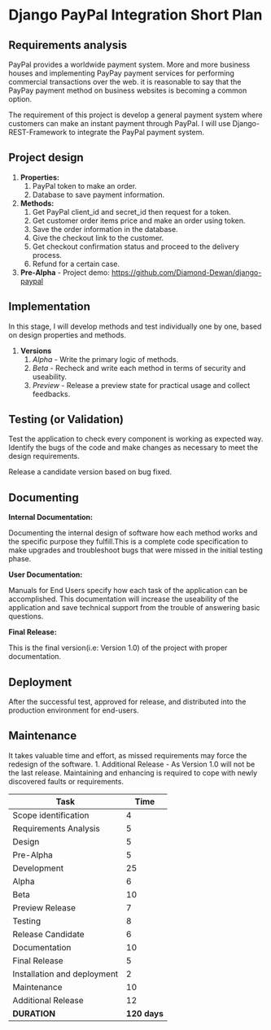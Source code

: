 # Django PayPal Integration Short Plan

## Requirements analysis

PayPal provides a worldwide payment system. More and more business houses and implementing PayPay payment services for performing commercial transactions over the web. it is reasonable to say that the PayPay payment method on business websites is becoming a common option.  

The requirement of this project is develop a general payment system where customers can make an instant payment through PayPal. I will use Django-REST-Framework to integrate the PayPal payment system.

## Project design

1. **Properties:**
    1. PayPal token to make an order. 
    2. Database to save payment information.
2. **Methods:**
    1. Get PayPal client_id and secret_id then request for a token.
    2. Get customer order items price and make an order using token.
    3. Save the order information in the database.
    4. Give the checkout link to the customer. 
    5. Get checkout confirmation status and proceed to the delivery process.
    6. Refund for a certain case.
3. **Pre-Alpha** - Project demo: https://github.com/Diamond-Dewan/django-paypal

## Implementation

In this stage, I will develop methods and test individually one by one, based on design properties and methods.
1. **Versions**
    1. _Alpha_ - Write the primary logic of methods.
    2. _Beta_ - Recheck and write each method in terms of security and useability.
    3. _Preview_ - Release a preview state for practical usage and collect feedbacks.

## Testing (or Validation)

Test the application to check every component is working as expected way. Identify the bugs of the code and make changes as necessary to meet the design requirements.

Release a candidate version based on bug fixed.

## Documenting

**Internal Documentation:**

Documenting the internal design of software how each method works and the specific purpose they fulfill.This is a complete code specification to make upgrades and troubleshoot bugs that were missed in the initial testing phase.

**User Documentation:**

Manuals for End Users specify how each task of the application can be accomplished. This documentation will increase the useability of the application and save technical support from the trouble of answering basic questions.
    
**Final Release:** 

This is the final version(i.e: Version 1.0) of the project with proper documentation.

## Deployment

After the successful test, approved for release, and distributed into the production environment for end-users. 

## Maintenance

It takes valuable time and effort, as missed requirements may force the redesign of the software.
    1. Additional Release - As Version 1.0 will not be the last release. Maintaining and enhancing is required to cope with newly discovered faults or requirements. 

|            Task              |      Time       |
| ---------------------------- |-----------------|
| Scope identification         |                4|
| Requirements Analysis        |                5|
| Design                       |                5|
| Pre-Alpha                    |                5|
| Development                  |               25|
| Alpha                        |                6|
| Beta                         |               10|
| Preview Release              |                7|
| Testing                      |                8|
| Release Candidate            |                6|
| Documentation                |               10|
| Final Release                |                5|
| Installation and deployment  |                2|
| Maintenance                  |               10|
| Additional Release           |               12|
| **DURATION**                 |   **120 days**  |
